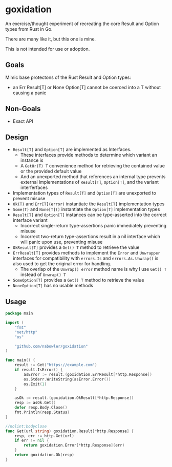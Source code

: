 # goxidation

An exercise/thought experiment of recreating the core Result and Option types from Rust in Go.

There are many like it, but this one is mine.

This is not intended for use or adoption.

## Goals

Mimic base protectons of the Rust Result and Option types:

- an Err Result[T] or None Option[T] cannot be coerced into a T without causing a panic

## Non-Goals

- Exact API

## Design

- `Result[T]` and `Option[T]` are implemented as Interfaces.
  - These interfaces provide methods to determine which variant an instance is
  - A `GetOr(T) T` convenience method for retrieving the contained value or the provided default value
  - And an unexported method that references an internal type prevents external implementations of `Result[T]`, `Option[T]`, and the variant interferfaces
- Implementation types of `Result[T]` and `Option[T]` are unexported to prevent misuse
- `Ok(T)` and `Err[T](error)` instantiate the `Result[T]` implementation types
- `Some(T)` and `None[T]()` instantiate the `Option[T]` implementation types
- `Result[T]` and `Option[T]` instances can be type-asserted into the correct interface variant
  - Incorrect single-return type-assertions panic immediately preventing misuse
  - Incorrect two-return type-assertions result in a nil interface which will panic upon use, preventing misuse
- `OkResult[T]` provides a `Get() T` method to retrieve the value
- `ErrResult[T]` provides methods to implement the `Error` and `Unwrapper` interfaces for compatibility with `errors.Is` and `errors.As`. `Unwrap()` is also used to get the original error for handling.
  - The overlap of the `Unwrap() error` method name is why I use `Get() T` instead of `Unwrap() T`
- `SomeOption[T]` provides a `Get() T` method to retrieve the value
- `NoneOption[T]` has no usable methods

## Usage

```go
package main

import (
	"fmt"
	"net/http"
	"os"

	"github.com/nabowler/goxidation"
)

func main() {
	result := Get("https://example.com")
	if result.IsError() {
		asError := result.(goxidation.ErrResult[*http.Response])
		os.Stderr.WriteString(asError.Error())
		os.Exit(1)
	}

	asOk := result.(goxidation.OkResult[*http.Response])
	resp := asOk.Get()
	defer resp.Body.Close()
	fmt.Println(resp.Status)
}

//nolint:bodyclose
func Get(url string) goxidation.Result[*http.Response] {
	resp, err := http.Get(url)
	if err != nil {
		return goxidation.Error[*http.Response](err)
	}
	return goxidation.Ok(resp)
}
```